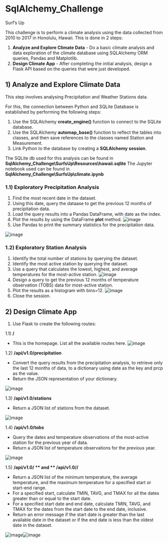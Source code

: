 # SqlAlchemy_Challenge
Surf’s Up

This challenge is to perform a climate analysis using the data collected from 2010 to 2017 in Honolulu, Hawaii. This is done in 2 steps:
1)  **Analyze and Explore Climate Data** - Do a basic climate analysis and data exploration of the climate database using SQLAlchemy ORM queries, Pandas and Matplotlib.
2)  **Design Climate App** - After completing the initial analysis, design a Flask API based on the queries that were just developed.  

##  1) Analyze and Explore Climate Data
This step involves analysing Precipitation and Weather Stations data. 

For this, the connection between Python and SQLite Database is established by performing the following steps:
1)  Use the SQLAlchemy **create_engine()** function to connect to the SQLite database.
2)  Use the SQLAlchemy **automap_base()** function to reflect the tables into classes, and then save references to the classes named Station and Measurement.
3)  Link Python to the database by creating a **SQLAlchemy session**.

The SQLite db used for this analysis can be found in **SqlAlchemy_Challenge\SurfsUp\Resources\hawaii.sqlite**
The Jupyter notebook used can be found in **SqlAlchemy_Challenge\SurfsUp\climate.ipynb**

### 1.1) Exploratory Precipitation Analysis
1)  Find the most recent date in the dataset.
2)  Using this date, query the dataase to get the previous 12 months of precipitation data.
3)  Load the query results into a Pandas DataFrame, with date as the index.
4)  Plot the results by using the DataFrame **plot** method.
![image](https://user-images.githubusercontent.com/111614210/201544190-eafbad0b-edd8-4bb4-b656-05d1c0ab8b6b.png)
5)  Use Pandas to print the summary statistics for the precipitation data.

![image](https://user-images.githubusercontent.com/111614210/201544234-e81dc321-5819-4fc9-8410-27e6621eee64.png)

### 1.2) Exploratory Station Analysis
1)  Identify the total number of stations by querying the dataset.
2)  Identify the most active station by querying the dataset. 
3)  Use a query that calculates the lowest, highest, and average temperatures for the most-active station.
![image](https://user-images.githubusercontent.com/111614210/201544312-3099e642-7db3-406f-8f78-3bcb1f5e9071.png)
4)  Design a query to get the previous 12 months of temperature observation (TOBS) data for most-active station.
5)  Plot the results as a histogram with bins=12.
![image](https://user-images.githubusercontent.com/111614210/201544350-6287c1d0-29e8-4ebe-a436-b7a04301741b.png)
6)  Close the session.

## 2) Design Climate App
1)  Use Flask to create the following routes:

1.1)    **/** 
-   This is the homepage. List all the available routes here.
![image](https://user-images.githubusercontent.com/111614210/201545794-8262a6c4-77f6-43dd-a7f8-410e24dffafe.png)

1.2)    **/api/v1.0/precipitation**
-   Convert the query results from the precipitation analysis, to retrieve only the last 12 months of data, to a dictionary using date as the key and prcp as the value.  
-   Return the JSON representation of your dictionary.

![image](https://user-images.githubusercontent.com/111614210/201545839-9f0616dc-55ba-47d2-9004-bc605f11679c.png)

1.3)    **/api/v1.0/stations**
-   Return a JSON list of stations from the dataset.

![image](https://user-images.githubusercontent.com/111614210/201545896-4d4647b1-8b96-43a7-a9e7-cec07c8a730c.png)

1.4)    **/api/v1.0/tobs**
-   Query the dates and temperature observations of the most-active station for the previous year of data.
-   Return a JSON list of temperature observations for the previous year.

![image](https://user-images.githubusercontent.com/111614210/201546139-2163e20d-bc9f-428f-ba04-fe2f887e2cb8.png)

1.5)    **/api/v1.0/<start> ** and ** /api/v1.0/<start>/<end>**
-   Return a JSON list of the minimum temperature, the average temperature, and the maximum temperature for a specified start or start-end range.
-   For a specified start, calculate TMIN, TAVG, and TMAX for all the dates greater than or equal to the start date.
-   For a specified start date and end date, calculate TMIN, TAVG, and TMAX for the dates from the start date to the end date, inclusive.
-   Return an error message if the start date is greater than the last available date in the dataset or if the end date is less than the oldest date in the dataset.
  
![image](https://user-images.githubusercontent.com/111614210/201546029-74eab65a-d199-4f28-8734-be215bf08738.png)![image](https://user-images.githubusercontent.com/111614210/201546075-d5344125-6771-4a75-9bce-f28aa5004e85.png)



